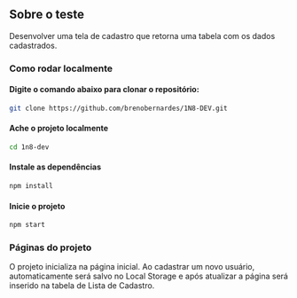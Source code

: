 ## **Sobre o teste**

Desenvolver uma tela de cadastro que retorna uma tabela com os dados cadastrados.

### **Como rodar localmente**

#### Digite o comando abaixo para clonar o repositório:
```bash
git clone https://github.com/brenobernardes/1N8-DEV.git
```

#### Ache o projeto localmente
```bash
cd 1n8-dev
```

#### Instale as dependências
```bash
npm install
```

#### Inicie o projeto
```bash
npm start
```

### **Páginas do projeto**

O projeto inicializa na página inicial. Ao cadastrar um novo usuário, automaticamente será salvo no Local Storage e após atualizar a página será inserido na tabela de Lista de Cadastro.
